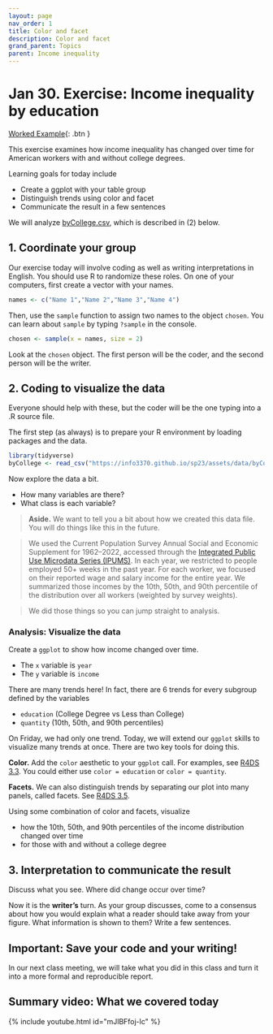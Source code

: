 ```yaml
---
layout: page
nav_order: 1
title: Color and facet
description: Color and facet
grand_parent: Topics
parent: Income inequality
---
```


# Jan 30. Exercise: Income inequality by education

[Worked Example](../../assets/slides/4_Income_by_College_WORKED.html){: .btn }

This exercise examines how income inequality has changed over time for
American workers with and without college degrees.

Learning goals for today include

- Create a ggplot with your table group
- Distinguish trends using color and facet
- Communicate the result in a few sentences

We will analyze [byCollege.csv](../assets/data/byCollege.csv), which is described in (2) below.

## 1. Coordinate your group

Our exercise today will involve coding as well as writing
interpretations in English. You should use R to randomize these roles.
On one of your computers, first create a vector with your names.

``` r
names <- c("Name 1","Name 2","Name 3","Name 4")
```

Then, use the `sample` function to assign two names to the object
`chosen`. You can learn about `sample` by typing `?sample` in the
console.

``` r
chosen <- sample(x = names, size = 2)
```

Look at the `chosen` object. The first person will be the coder, and the
second person will be the writer.

## 2. Coding to visualize the data

Everyone should help with these, but the coder will be the one typing
into a .R source file.

The first step (as always) is to prepare your R environment by loading
packages and the data.

``` r
library(tidyverse)
byCollege <- read_csv("https://info3370.github.io/sp23/assets/data/byCollege.csv")
```

Now explore the data a bit.

- How many variables are there?
- What class is each variable?

> **Aside.** We want to tell you a bit about how we created this data
> file. You will do things like this in the future.

> We used the Current Population Survey Annual Social and Economic
> Supplement for 1962–2022, accessed through the [Integrated Public Use
> Microdata Series (IPUMS)](https://cps.ipums.org/cps/). In each year,
> we restricted to people employed 50+ weeks in the past year. For each
> worker, we focused on their reported wage and salary income for the
> entire year. We summarized those incomes by the 10th, 50th, and 90th
> percentile of the distribution over all workers (weighted by survey
> weights).

> We did those things so you can jump straight to analysis.

### Analysis: Visualize the data

Create a `ggplot` to show how income changed over time.

- The `x` variable is `year`
- The `y` variable is `income`

There are many trends here! In fact, there are 6 trends for every
subgroup defined by the variables

- `education` (College Degree vs Less than College)
- `quantity` (10th, 50th, and 90th percentiles)

On Friday, we had only one trend. Today, we will extend our `ggplot`
skills to visualize many trends at once. There are two key tools for
doing this.

**Color.** Add the `color` aesthetic to your `ggplot` call. For
examples, see [R4DS
3.3](https://r4ds.had.co.nz/data-visualisation.html?q=facet#aesthetic-mappings).
You could either use `color = education` or `color = quantity`.

**Facets.** We can also distinguish trends by separating our plot into
many panels, called facets. See [R4DS
3.5](https://r4ds.had.co.nz/data-visualisation.html?q=facet#facets).

Using some combination of color and facets, visualize

- how the 10th, 50th, and 90th percentiles of the income distribution
  changed over time
- for those with and without a college degree

## 3. Interpretation to communicate the result

Discuss what you see. Where did change occur over time?

Now it is the **writer’s** turn. As your group discusses, come to a
consensus about how you would explain what a reader should take away
from your figure. What information is shown to them? Write a few
sentences.

## Important: Save your code and your writing!

In our next class meeting, we will take what you did in this class and
turn it into a more formal and reproducible report.

## Summary video: What we covered today

{% include youtube.html id="mJlBFfoj-lc" %}
